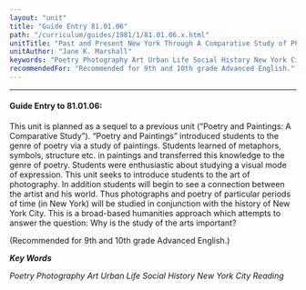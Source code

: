 ```yaml
---
layout: "unit"
title: "Guide Entry 81.01.06"
path: "/curriculum/guides/1981/1/81.01.06.x.html"
unitTitle: "Past and Present New York Through A Comparative Study of Photography and Poetry"
unitAuthor: "Jane K. Marshall"
keywords: "Poetry Photography Art Urban Life Social History New York City Reading"
recommendedFor: "Recommended for 9th and 10th grade Advanced English."
---
```

<body>
<hr/>
 <h4>
  Guide Entry to 81.01.06:
 </h4>
 This unit is planned as a sequel to a previous unit (“Poetry and Paintings: A Comparative Study”).  “Poetry and Paintings” introduced students to the genre of poetry via a study of paintings.  Students learned of metaphors, symbols, structure etc.  in paintings and transferred this knowledge to the genre of poetry.  Students were enthusiastic about studying a visual mode of expression.  This unit seeks to introduce students to the art of photography.  In addition students will begin to see a connection between the artist and his world.  Thus photographs and poetry of particular periods of time (in New York) will be studied in conjunction with the history of New York City.  This is a broad-based humanities approach which attempts to answer the question: Why is the study of the arts important?
 <p>
  (Recommended for 9th and 10th grade Advanced English.)
 </p>
<p>
  <b>
   <i>
    Key Words
   </i>
  </b>
  <br/>
 </p>
 <p>
  <i>
   Poetry Photography Art Urban Life Social History New York City Reading
  </i>
 </p>

</body>
